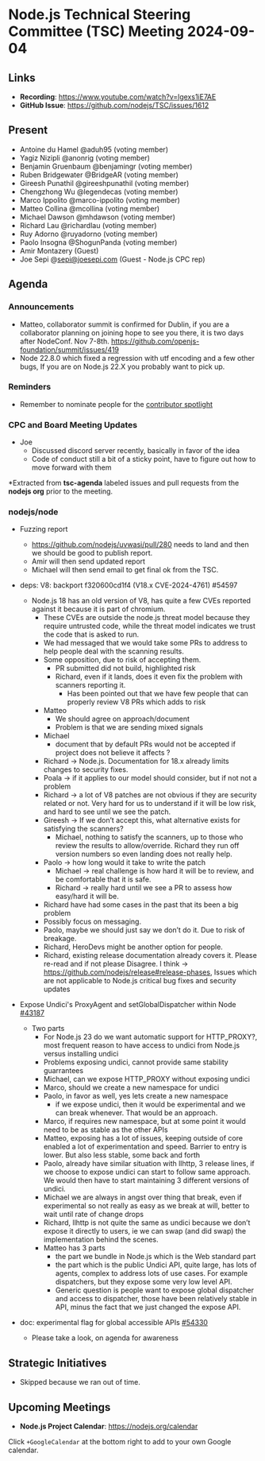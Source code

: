 # Node.js Technical Steering Committee (TSC) Meeting 2024-09-04

## Links

* **Recording**:  <https://www.youtube.com/watch?v=lgexs1iE7AE>
* **GitHub Issue**: <https://github.com/nodejs/TSC/issues/1612>

## Present

* Antoine du Hamel @aduh95 (voting member)
* Yagiz Nizipli @anonrig (voting member)
* Benjamin Gruenbaum @benjamingr (voting member)
* Ruben Bridgewater @BridgeAR (voting member)
* Gireesh Punathil @gireeshpunathil (voting member)
* Chengzhong Wu @legendecas (voting member)
* Marco Ippolito @marco-ippolito (voting member)
* Matteo Collina @mcollina (voting member)
* Michael Dawson @mhdawson (voting member)
* Richard Lau @richardlau (voting member)
* Ruy Adorno @ruyadorno (voting member)
* Paolo Insogna @ShogunPanda (voting member)
* Amir Montazery (Guest)
* Joe Sepi @<sepi@joesepi.com> (Guest - Node.js CPC rep)

## Agenda

### Announcements
* Matteo, collaborator summit is confirmed for Dublin, if you are a collaborator planning on joining hope to see you there, it is two days after NodeConf. Nov 7-8th. <https://github.com/openjs-foundation/summit/issues/419>
* Node 22.8.0 which fixed a regression with utf encoding and  a few other bugs, If you are on Node.js 22.X you probably want to pick up.

### Reminders

* Remember to nominate people for the [contributor spotlight](https://github.com/nodejs/node/blob/main/doc/contributing/reconizing-contributors.md#bi-monthly-contributor-spotlight)

### CPC and Board Meeting Updates

* Joe
    * Discussed discord server recently, basically in favor of the idea
    * Code of conduct still a bit of a sticky point, have to figure out how to move forward with them

*Extracted from **tsc-agenda** labeled issues and pull requests from the **nodejs org** prior to the meeting.

### nodejs/node

* Fuzzing report
  * <https://github.com/nodejs/uvwasi/pull/280> needs to land and then we should be good to
    publish report.
  * Amir will then send updated report
  * Michael will then send email to get final ok from the TSC.

* deps: V8: backport f320600cd1f4 (V18.x CVE-2024-4761) #54597
  * Node.js 18 has an old version of V8, has quite a few CVEs reported against it because it is
      part of chromium.
    * These CVEs are outside the node.js threat model because they require untrusted code,
      while the threat model indicates we trust the code that is asked to run.
    * We had messaged that we would take some PRs to address to help people deal with the
      scanning results.
    * Some opposition, due to risk of accepting them.
      * PR submitted did not build, highlighted risk
      * Richard, even if it lands, does it even fix the problem with scanners reporting it.
        * Has been pointed out that we have few people that can properly review V8 PRs which
          adds to risk
    * Matteo
      * We should agree on approach/document
      * Problem is that we are sending mixed signals
    * Michael
      * document that by default PRs would not be accepted if project does not
        believe it affects ?
    * Richard -> Node.js. Documentation for 18.x already limits changes to security fixes.
    * Poala -> if it applies to our model should consider, but if not not a problem
    * Richard -> a lot of V8 patches are not obvious if they are security related or not. Very hard
      for us to understand if it will be low risk, and hard to see until we see the patch.
    * Gireesh -> If we don’t accept this, what alternative exists for satisfying the scanners?
      * Michael, nothing to satisfy the scanners, up to those who review the results to
        allow/override. Richard they run off version numbers so even landing does not really help.
    * Paolo -> how long would it take to write the patch
      * Michael ->  real challenge is how hard it will be to review, and be comfortable that it is
        safe.
      * Richard -> really hard until we see a PR to assess how easy/hard it will be.
    * Richard have had some cases in the past that its been a big problem
    * Possibly focus on messaging.
    * Paolo, maybe we should just say we don’t do it. Due to risk of breakage.
    * Richard, HeroDevs might be another option for people.
    * Richard, existing release documentation already covers it. Please re-read and if not please
      Disagree. I think -> <https://github.com/nodejs/release#release-phases>, Issues which are
      not applicable to Node.js critical bug fixes and security updates

* Expose Undici's ProxyAgent and setGlobalDispatcher within Node [#43187](https://github.com/nodejs/node/issues/43187)
  * Two parts
    * For Node.js 23 do we want automatic support for HTTP_PROXY?, most frequent reason to
      have access to undici from Node.js versus installing undici
    * Problems exposing undici, cannot provide same stability guarrantees
    * Michael, can we expose HTTP_PROXY without exposing undici
    * Marco, should we create a new namespace for undici
    * Paolo, in favor as well, yes lets create a new namespace
      * if we expose undici, then it would be experimental and we can break whenever. That would
        be an approach.
    * Marco, if requires new namespace, but at some point it would need to be as stable as the
      other APIs
    * Matteo, exposing has a lot of issues, keeping outside of core enabled a lot of
      experimentation and speed. Barrier to entry is lower. But also less stable, some back and
      forth
    * Paolo, already have similar situation with llhttp, 3 release lines, if we choose to expose
      undici can start to follow same approach. We would then have to start maintaining 3 different
      versions of undici.
    * Michael we are always in angst over thing that break, even if experimental so not really as
      easy as we break at will, better to wait until rate of change drops
    * Richard, llhttp is not quite the same as undici because we don’t expose it directly to users,
      ie we can swap (and did swap) the implementation behind the scenes.
    * Matteo has 3 parts
      * the part we bundle in Node.js which is the Web standard part
      * the part which is the public Undici API, quite large, has lots of agents, complex to address
        lots of use cases. For example dispatchers, but they expose some very low level API.
      * Generic question is people want to expose global dispatcher and access to dispatcher,
        those have been relatively stable in API, minus the fact that we just changed the expose API.

* doc: experimental flag for global accessible APIs [#54330](https://github.com/nodejs/node/pull/54330)
  * Please take a look, on agenda for awareness

## Strategic Initiatives

* Skipped because we ran out of time.

## Upcoming Meetings

* **Node.js Project Calendar**: <https://nodejs.org/calendar>

Click `+GoogleCalendar` at the bottom right to add to your own Google calendar.
